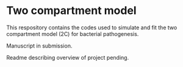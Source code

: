 # Two compartment model

This respository contains the codes used to simulate and fit the two compartment model (2C) for bacterial pathogenesis.

Manuscript in submission.

Readme describing overview of project pending.
